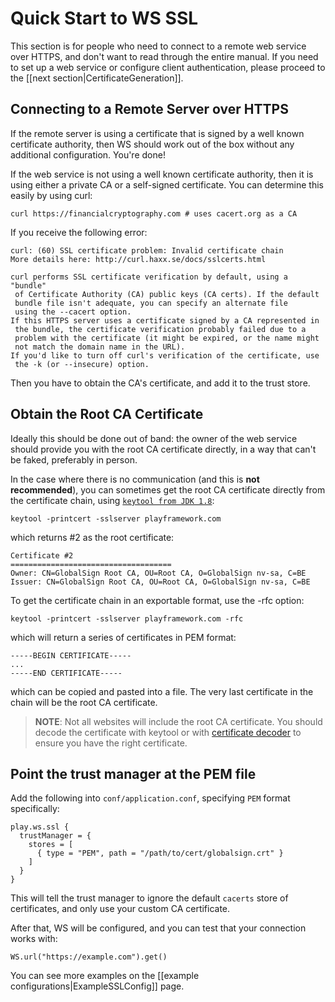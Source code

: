 <!--- Copyright (C) 2009-2016 Typesafe Inc. <http://www.typesafe.com> -->
# Quick Start to WS SSL

This section is for people who need to connect to a remote web service over HTTPS, and don't want to read through the entire manual.  If you need to set up a web service or configure client authentication, please proceed to the [[next section|CertificateGeneration]].

## Connecting to a Remote Server over HTTPS

If the remote server is using a certificate that is signed by a well known certificate authority, then WS should work out of the box without any additional configuration.  You're done!

If the web service is not using a well known certificate authority, then it is using either a private CA or a self-signed certificate.  You can determine this easily by using curl:

```
curl https://financialcryptography.com # uses cacert.org as a CA
```

If you receive the following error:

```
curl: (60) SSL certificate problem: Invalid certificate chain
More details here: http://curl.haxx.se/docs/sslcerts.html

curl performs SSL certificate verification by default, using a "bundle"
 of Certificate Authority (CA) public keys (CA certs). If the default
 bundle file isn't adequate, you can specify an alternate file
 using the --cacert option.
If this HTTPS server uses a certificate signed by a CA represented in
 the bundle, the certificate verification probably failed due to a
 problem with the certificate (it might be expired, or the name might
 not match the domain name in the URL).
If you'd like to turn off curl's verification of the certificate, use
 the -k (or --insecure) option.
```

Then you have to obtain the CA's certificate, and add it to the trust store.

## Obtain the Root CA Certificate

Ideally this should be done out of band: the owner of the web service should provide you with the root CA certificate directly, in a way that can't be faked, preferably in person.

In the case where there is no communication (and this is **not recommended**), you can sometimes get the root CA certificate directly from the certificate chain, using [`keytool from JDK 1.8`](http://docs.oracle.com/javase/8/docs/technotes/tools/unix/keytool.html):

```
keytool -printcert -sslserver playframework.com
```

which returns #2 as the root certificate:

```
Certificate #2
====================================
Owner: CN=GlobalSign Root CA, OU=Root CA, O=GlobalSign nv-sa, C=BE
Issuer: CN=GlobalSign Root CA, OU=Root CA, O=GlobalSign nv-sa, C=BE
```

To get the certificate chain in an exportable format, use the -rfc option:

```
keytool -printcert -sslserver playframework.com -rfc
```

which will return a series of certificates in PEM format:

```
-----BEGIN CERTIFICATE-----
...
-----END CERTIFICATE-----
```

which can be copied and pasted into a file.  The very last certificate in the chain will be the root CA certificate.

> **NOTE**: Not all websites will include the root CA certificate.  You should decode the certificate with keytool or with [certificate decoder](https://www.sslshopper.com/certificate-decoder.html) to ensure you have the right certificate.

## Point the trust manager at the PEM file

Add the following into `conf/application.conf`, specifying `PEM` format specifically:

```
play.ws.ssl {
  trustManager = {
    stores = [
      { type = "PEM", path = "/path/to/cert/globalsign.crt" }
    ]
  }
}
```

This will tell the trust manager to ignore the default `cacerts` store of certificates, and only use your custom CA certificate.

After that, WS will be configured, and you can test that your connection works with:

```
WS.url("https://example.com").get()
```

You can see more examples on the [[example configurations|ExampleSSLConfig]] page.
